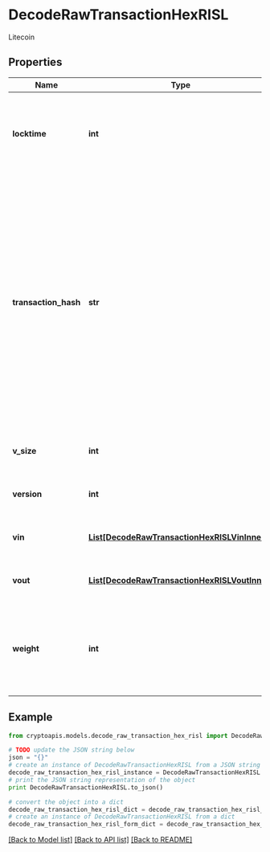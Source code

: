 # DecodeRawTransactionHexRISL

Litecoin

## Properties
Name | Type | Description | Notes
------------ | ------------- | ------------- | -------------
**locktime** | **int** | Represents the time at which a particular transaction can be added to the blockchain | 
**transaction_hash** | **str** | Represents the same as transactionId for account-based protocols like Ethereum, while it could be different in UTXO-based protocols like Bitcoin. E.g., in UTXO-based protocols hash is different from transactionId for SegWit transactions. | 
**v_size** | **int** | Represents the virtual size of this transaction. | 
**version** | **int** | Represents transaction version number. | 
**vin** | [**List[DecodeRawTransactionHexRISLVinInner]**](DecodeRawTransactionHexRISLVinInner.md) | Represents the transaction inputs. | 
**vout** | [**List[DecodeRawTransactionHexRISLVoutInner]**](DecodeRawTransactionHexRISLVoutInner.md) | Represents the transaction outputs. | 
**weight** | **int** | Represents the size of a block, measured in weight units and including the segwit discount. | [optional] 

## Example

```python
from cryptoapis.models.decode_raw_transaction_hex_risl import DecodeRawTransactionHexRISL

# TODO update the JSON string below
json = "{}"
# create an instance of DecodeRawTransactionHexRISL from a JSON string
decode_raw_transaction_hex_risl_instance = DecodeRawTransactionHexRISL.from_json(json)
# print the JSON string representation of the object
print DecodeRawTransactionHexRISL.to_json()

# convert the object into a dict
decode_raw_transaction_hex_risl_dict = decode_raw_transaction_hex_risl_instance.to_dict()
# create an instance of DecodeRawTransactionHexRISL from a dict
decode_raw_transaction_hex_risl_form_dict = decode_raw_transaction_hex_risl.from_dict(decode_raw_transaction_hex_risl_dict)
```
[[Back to Model list]](../README.md#documentation-for-models) [[Back to API list]](../README.md#documentation-for-api-endpoints) [[Back to README]](../README.md)


